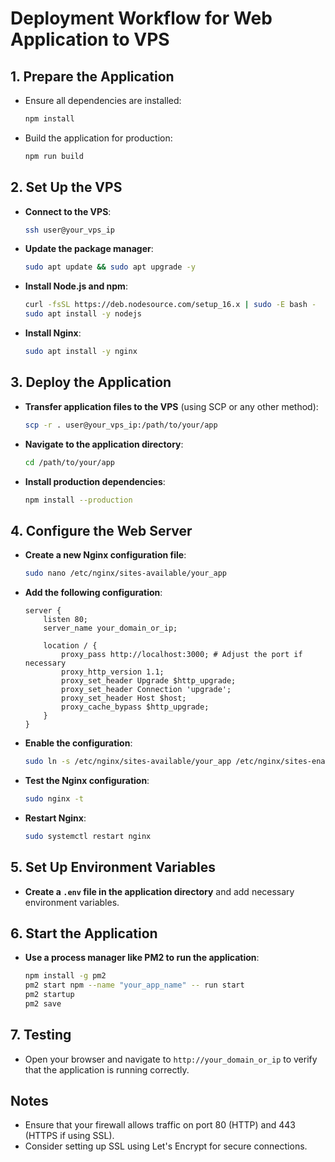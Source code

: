 # Deployment Workflow for Web Application to VPS

## 1. Prepare the Application
- Ensure all dependencies are installed:
  ```bash
  npm install
  ```
- Build the application for production:
  ```bash
  npm run build
  ```

## 2. Set Up the VPS
- **Connect to the VPS**:
  ```bash
  ssh user@your_vps_ip
  ```
- **Update the package manager**:
  ```bash
  sudo apt update && sudo apt upgrade -y
  ```
- **Install Node.js and npm**:
  ```bash
  curl -fsSL https://deb.nodesource.com/setup_16.x | sudo -E bash -
  sudo apt install -y nodejs
  ```
- **Install Nginx**:
  ```bash
  sudo apt install -y nginx
  ```

## 3. Deploy the Application
- **Transfer application files to the VPS** (using SCP or any other method):
  ```bash
  scp -r . user@your_vps_ip:/path/to/your/app
  ```
- **Navigate to the application directory**:
  ```bash
  cd /path/to/your/app
  ```
- **Install production dependencies**:
  ```bash
  npm install --production
  ```

## 4. Configure the Web Server
- **Create a new Nginx configuration file**:
  ```bash
  sudo nano /etc/nginx/sites-available/your_app
  ```
- **Add the following configuration**:
  ```
  server {
      listen 80;
      server_name your_domain_or_ip;

      location / {
          proxy_pass http://localhost:3000; # Adjust the port if necessary
          proxy_http_version 1.1;
          proxy_set_header Upgrade $http_upgrade;
          proxy_set_header Connection 'upgrade';
          proxy_set_header Host $host;
          proxy_cache_bypass $http_upgrade;
      }
  }
  ```
- **Enable the configuration**:
  ```bash
  sudo ln -s /etc/nginx/sites-available/your_app /etc/nginx/sites-enabled/
  ```
- **Test the Nginx configuration**:
  ```bash
  sudo nginx -t
  ```
- **Restart Nginx**:
  ```bash
  sudo systemctl restart nginx
  ```

## 5. Set Up Environment Variables
- **Create a `.env` file in the application directory** and add necessary environment variables.

## 6. Start the Application
- **Use a process manager like PM2 to run the application**:
  ```bash
  npm install -g pm2
  pm2 start npm --name "your_app_name" -- run start
  pm2 startup
  pm2 save
  ```

## 7. Testing
- Open your browser and navigate to `http://your_domain_or_ip` to verify that the application is running correctly.

## Notes
- Ensure that your firewall allows traffic on port 80 (HTTP) and 443 (HTTPS if using SSL).
- Consider setting up SSL using Let's Encrypt for secure connections.
